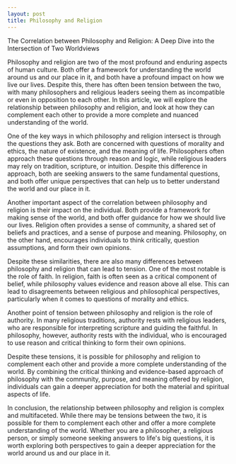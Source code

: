 ```yaml
---
layout: post
title: Philosophy and Religion
---
```

The Correlation between Philosophy and Religion: A Deep Dive into the Intersection of Two Worldviews

Philosophy and religion are two of the most profound and enduring aspects of human culture. Both offer a framework for understanding the world around us and our place in it, and both have a profound impact on how we live our lives. Despite this, there has often been tension between the two, with many philosophers and religious leaders seeing them as incompatible or even in opposition to each other. In this article, we will explore the relationship between philosophy and religion, and look at how they can complement each other to provide a more complete and nuanced understanding of the world.

One of the key ways in which philosophy and religion intersect is through the questions they ask. Both are concerned with questions of morality and ethics, the nature of existence, and the meaning of life. Philosophers often approach these questions through reason and logic, while religious leaders may rely on tradition, scripture, or intuition. Despite this difference in approach, both are seeking answers to the same fundamental questions, and both offer unique perspectives that can help us to better understand the world and our place in it.

Another important aspect of the correlation between philosophy and religion is their impact on the individual. Both provide a framework for making sense of the world, and both offer guidance for how we should live our lives. Religion often provides a sense of community, a shared set of beliefs and practices, and a sense of purpose and meaning. Philosophy, on the other hand, encourages individuals to think critically, question assumptions, and form their own opinions.

Despite these similarities, there are also many differences between philosophy and religion that can lead to tension. One of the most notable is the role of faith. In religion, faith is often seen as a critical component of belief, while philosophy values evidence and reason above all else. This can lead to disagreements between religious and philosophical perspectives, particularly when it comes to questions of morality and ethics.

Another point of tension between philosophy and religion is the role of authority. In many religious traditions, authority rests with religious leaders, who are responsible for interpreting scripture and guiding the faithful. In philosophy, however, authority rests with the individual, who is encouraged to use reason and critical thinking to form their own opinions.

Despite these tensions, it is possible for philosophy and religion to complement each other and provide a more complete understanding of the world. By combining the critical thinking and evidence-based approach of philosophy with the community, purpose, and meaning offered by religion, individuals can gain a deeper appreciation for both the material and spiritual aspects of life.

In conclusion, the relationship between philosophy and religion is complex and multifaceted. While there may be tensions between the two, it is possible for them to complement each other and offer a more complete understanding of the world. Whether you are a philosopher, a religious person, or simply someone seeking answers to life's big questions, it is worth exploring both perspectives to gain a deeper appreciation for the world around us and our place in it.
